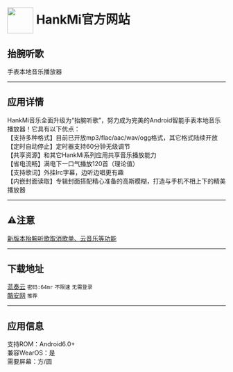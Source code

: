 
# [<img src="https://www.hankmi.com/favicon.ico" width="60" height="60" align="center" />](https://www.hankmi.com) HankMi官方网站

## 抬腕听歌
手表本地音乐播放器

***

## 应用详情

HankMi音乐全面升级为“抬腕听歌”，努力成为完美的Android智能手表本地音乐播放器！它具有以下优点：  
【支持多种格式】目前已开放mp3/flac/aac/wav/ogg格式，其它格式陆续开放  
【定时自动停止】定时器支持60分钟无级调节  
【共享资源】和其它HankMi系列应用共享音乐播放能力  
【省电流畅】满电下一口气播放120首（理论值）  
【支持歌词】外挂lrc字幕，边听边唱更有趣  
【内嵌封面读取】专辑封面搭配精心准备的高斯模糊，打造与手机不相上下的精美播放器

***
## ⚠️注意  
[新版本抬腕听歌取消歌单、云音乐等功能](https://www.hankmi.com/support/Wearmusic_220918)
***

## 下载地址
[蓝奏云](https://hankmi.lanzouw.com/b0cguq3xg) `密码:64mr` `不限速` `无需登录`  
[酷安网](https://www.coolapk.com/apk/280691) `推荐`

***

## 应用信息
支持ROM：Android6.0+  
兼容WearOS：是  
需要屏幕：方/圆
